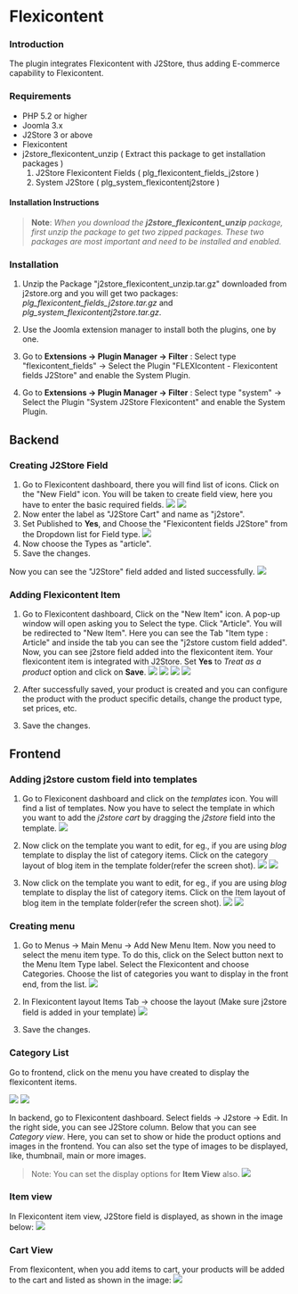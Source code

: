 # Flexicontent

### Introduction 

  The plugin integrates Flexicontent with J2Store, thus adding E-commerce capability to Flexicontent.

### Requirements

* PHP 5.2 or higher
* Joomla 3.x
* J2Store 3 or above
* Flexicontent  
* j2store_flexicontent_unzip ( Extract this package to get installation packages )
    1. J2Store Flexicontent Fields ( plg_flexicontent_fields_j2store )
    2. System J2Store ( plg_system_flexicontentj2store ) 


#### Installation Instructions 

>**Note**: *When you download the **j2store_flexicontent_unzip** package, first unzip the package to get two zipped packages. These two packages are most important and need to be installed and enabled.*

### Installation 
1. Unzip the Package "j2store_flexicontent_unzip.tar.gz" downloaded from j2store.org and you will get two packages: *plg_flexicontent_fields_j2store.tar.gz* and *plg_system_flexicontentj2store.tar.gz*.
 
2. Use the Joomla extension manager to install both the plugins, one by one. 
3. Go to **Extensions -> Plugin Manager -> Filter** : Select type "flexicontent_fields" -> Select the Plugin "FLEXIcontent - Flexicontent fields J2Store" and enable the System Plugin.

4. Go to **Extensions -> Plugin Manager -> Filter** : Select type "system" -> Select the Plugin "System J2Store Flexicontent" and enable the System Plugin.

## Backend 
### Creating J2Store Field 
1. Go to Flexicontent dashboard, there you will find list of icons. Click on the "New Field" icon. You will be taken to create field view, here you have to enter the basic required fields.
![](fc-step-1.png)
![](fc-step-3.png)
2. Now enter the label as "J2Store Cart" and name as "j2store".
3. Set Published to **Yes**, and Choose the "Flexicontent fields J2Store" from the Dropdown list for Field type.
![](fc-step-4.png)
4. Now choose the Types as "article".
5. Save the changes.

Now you can see the "J2Store" field added and listed successfully.
![](fc-fields-list-new.png)
### Adding Flexicontent Item

1. Go to Flexicontent dashboard, Click on the "New Item" icon. A pop-up window will open asking you to Select the type. Click "Article". You will be redirected to "New Item". Here you can see the Tab "Item type : Article" and inside the tab you can see the "j2store custom field added". Now, you can see j2store field added into the flexicontent item. Your flexicontent item is integrated with J2Store. Set **Yes** to *Treat as a product* option and click on **Save**.
![](fc-item-create-new.png)
![](fc-create-item-article.png)
![](fc-create-new-item1.png)
![](fc_item_after_save.png)

2. After successfully saved, your product is created and you can configure the product with the product specific details, change the product type, set prices, etc.

3. Save the changes.

## Frontend

### Adding j2store custom field into templates

1. Go to Flexiconent dashboard and click on the *templates* icon. You will find a list of templates. Now you have to select the template in which you want to add the *j2store cart* by dragging the *j2store* field into the template.
![](templates_list.png)

2. Now click on the template you want to edit, for eg., if you are using *blog* template to display the list of category items. Click on the category layout of blog item in the template folder(refer the screen shot).
![](catagory_blog_before_drag_.png)
![](category_blog_edit_after_drag.png)

3. Now click on the template you want to edit, for eg., if you are using *blog* template to display the list of category items. Click on the Item layout of blog item in the template folder(refer the screen shot).
![](item_view_before_j2store_drag.png)
![](item_view_after_j2store_drag.png)


### Creating menu 

1. Go to Menus -> Main Menu -> Add New Menu Item. Now you need to select the menu item type. To do this, click on the Select button next to the Menu Item Type label. Select the Flexicontent and choose Categories. Choose the list of categories you want to display in the front end, from the list.
![](shop_menu.png)

2. In Flexicontent layout Items Tab -> choose the layout (Make sure j2store field is added in your template) 
![](shop_menu-a.png)

3. Save the changes.

### Category List 

Go to frontend, click on the menu you have created to display the flexicontent items.

![](fc-fe-cv-w-options.png)
![](fc-fe-cv-wo-options.png)

In backend, go to Flexicontent dashboard. Select fields -> J2store -> Edit. In the right side, you can see J2Store column. Below that you can see *Category view*. Here, you can set to show or hide the product options and images in the frontend. You can also set the type of images to be displayed, like, thumbnail, main or more images. 

>Note: You can set the display options for **Item View** also.
![](fc-step-5.png)

### Item view 
In Flexicontent item view, J2Store field is displayed, as shown in the image below:
![](fc_item_detail_view.png)


### Cart View

From flexicontent, when you add items to cart, your products will be added to the cart and listed as shown in the image:
![](item_cart.png)





